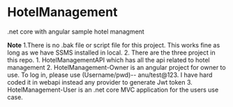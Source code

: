 # HotelManagement
.net core with angular sample hotel managment

**Note**
1.There is no .bak file or script file for this project. This works fine as long as we have SSMS installed in local.
2. There are the three project in this repo. 
       1. HotelManagementAPI which has all the api related to hotel management
       2. HotelManagement-Owner is an angular project for owner to use. To log in, please use (Username/pwd)-- anu/test@123. I have hard coded it in webapi instead any provider to generate
          Jwt token
       3. HotelManagement-User is an .net core MVC application for the users use case.  

